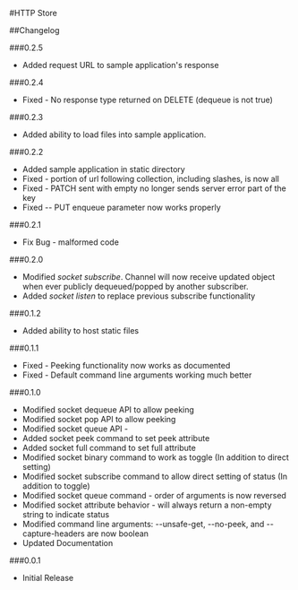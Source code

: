 #HTTP Store

##Changelog

###0.2.5
+ Added request URL to sample application's response

###0.2.4
+ Fixed - No response type returned on DELETE (dequeue is not true)

###0.2.3
+ Added ability to load files into sample application.

###0.2.2
+ Added sample application in static directory
+ Fixed - portion of url following collection, including slashes, is now all
+ Fixed - PATCH sent with empty no longer sends server error
 part of the key
+ Fixed -- PUT enqueue parameter now works properly

###0.2.1
+ Fix Bug - malformed code

###0.2.0
+ Modified _socket subscribe_. Channel will now receive updated object when ever publicly dequeued/popped by another subscriber.
+ Added _socket listen_ to replace previous subscribe functionality

###0.1.2
+ Added ability to host static files

###0.1.1
 + Fixed - Peeking functionality now works as documented
+ Fixed - Default command line arguments working much better

###0.1.0

 + Modified socket dequeue API to allow peeking
 + Modified socket pop API to allow peeking
 + Modified socket queue API -
 + Added socket peek command to set peek attribute
 + Added socket full command to set full attribute
 + Modified socket binary command to work as toggle
    (In addition to direct setting)
 + Modified socket subscribe command to allow direct setting of status
    (In addition to toggle)
 + Modified socket queue command - order of arguments is now reversed
 + Modified socket attribute behavior - will always return a non-empty string to indicate status
 + Modified command line arguments: --unsafe-get, --no-peek, and --capture-headers are now boolean
 + Updated Documentation


###0.0.1

 - Initial Release
